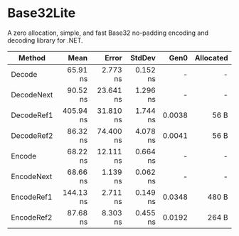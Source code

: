 # Base32Lite

A zero allocation, simple, and fast Base32 no-padding encoding and decoding library for .NET.

| Method     | Mean      | Error     | StdDev   | Gen0   | Allocated |
|----------- |----------:|----------:|---------:|-------:|----------:|
| Decode     |  65.91 ns |  2.773 ns | 0.152 ns |      - |         - |
| DecodeNext |  90.52 ns | 23.641 ns | 1.296 ns |      - |         - |
| DecodeRef1 | 405.94 ns | 31.810 ns | 1.744 ns | 0.0038 |      56 B |
| DecodeRef2 |  86.32 ns | 74.400 ns | 4.078 ns | 0.0041 |      56 B |
| Encode     |  68.22 ns | 12.111 ns | 0.664 ns |      - |         - |
| EncodeNext |  68.66 ns |  1.139 ns | 0.062 ns |      - |         - |
| EncodeRef1 | 144.13 ns |  2.711 ns | 0.149 ns | 0.0348 |     480 B |
| EncodeRef2 |  87.68 ns |  8.303 ns | 0.455 ns | 0.0192 |     264 B |

